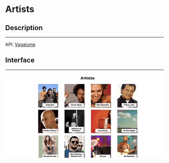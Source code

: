 # Artists

## Description

---

API: [Vagalume](https://api.vagalume.com.br/docs/)

## Interface

---

![](assets/layout.gif)
